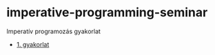 # imperative-programming-seminar

Imperatív programozás gyakorlat

* [1. gyakorlat](exercises/1.md)
